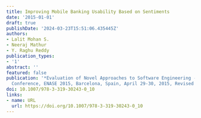 ```yaml
---
title: Improving Mobile Banking Usability Based on Sentiments
date: '2015-01-01'
draft: true
publishDate: '2024-03-23T15:51:06.435445Z'
authors:
- Lalit Mohan S.
- Neeraj Mathur
- Y. Raghu Reddy
publication_types:
- '1'
abstract: ''
featured: false
publication: '*Evaluation of Novel Approaches to Software Engineering - 10th International
  Conference, ENASE 2015, Barcelona, Spain, April 29-30, 2015, Revised Selected Papers*'
doi: 10.1007/978-3-319-30243-0_10
links:
- name: URL
  url: https://doi.org/10.1007/978-3-319-30243-0_10
---
```


